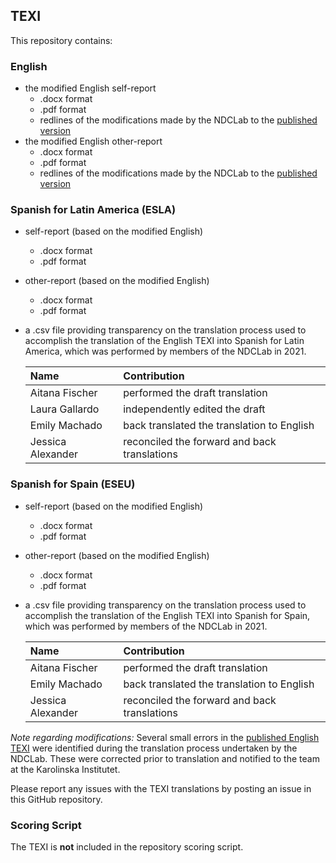 ## TEXI

This repository contains:

### English
* the modified English self-report
    * .docx format
    * .pdf format
    * redlines of the modifications made by the NDCLab to the [published version](https://chexi.se/downloads)
* the modified English other-report
    * .docx format
    * .pdf format
    * redlines of the modifications made by the NDCLab to the [published version](https://chexi.se/downloads)

### Spanish for Latin America (ESLA)
* self-report (based on the modified English)
    * .docx format
    * .pdf format
* other-report (based on the modified English)
    * .docx format
    * .pdf format
* a .csv file providing transparency on the translation process used to accomplish the translation of the English TEXI into Spanish for Latin America, which was performed by members of the NDCLab in 2021.

    | Name | Contribution |
    | :--  | :--  |
    | Aitana Fischer | performed the draft translation |
    | Laura Gallardo | independently edited the draft |
    | Emily Machado | back translated the translation to English |
    | Jessica Alexander | reconciled the forward and back translations |

### Spanish for Spain (ESEU)
* self-report (based on the modified English)
    * .docx format
    * .pdf format
* other-report (based on the modified English)
    * .docx format
    * .pdf format
* a .csv file providing transparency on the translation process used to accomplish the translation of the English TEXI into Spanish for Spain, which was performed by members of the NDCLab in 2021.

    | Name | Contribution |
    | :--  | :--  |
    | Aitana Fischer | performed the draft translation |
    | Emily Machado | back translated the translation to English |
    | Jessica Alexander | reconciled the forward and back translations |

*Note regarding modifications:* Several small errors in the [published English TEXI](https://chexi.se/downloads) were identified during the translation process undertaken by the NDCLab. These were corrected prior to translation and notified to the team at the Karolinska Institutet.

Please report any issues with the TEXI translations by posting an issue in this GitHub repository.

### Scoring Script
The TEXI is **not** included in the repository scoring script.